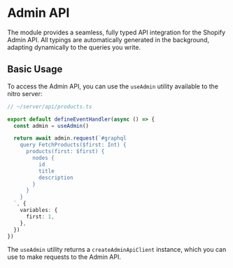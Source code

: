 # Admin API

The module provides a seamless, fully typed API integration for the Shopify Admin API. All typings are automatically
generated in the background, adapting dynamically to the queries you write.

## Basic Usage

To access the Admin API, you can use the `useAdmin` utility available to the nitro server:

```ts
// ~/server/api/products.ts

export default defineEventHandler(async () => {
  const admin = useAdmin()

  return await admin.request(`#graphql
    query FetchProducts($first: Int) {
      products(first: $first) {
        nodes {
          id
          title
          description
        }
      }
    }
  `, {
    variables: {
      first: 1,
    },
  })
})
```

The `useAdmin` utility returns a `createAdminApiClient` instance, which you can use to make requests to the Admin API.
